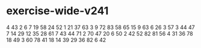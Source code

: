 # exercise-wide-v241
4
43
2
6
7
19
58
24
52
1
21
37
63
3
9
72
83
58
65
15
9
63
6
26
3
57
3
44
47
7
14
29
12
35
28
61
7
43
44
71
2
70
47
20
6
50
2
42
52
82
81
56
4
31
36
78
18
49
3
60
78
41
18
14
39
29
36
82
6
42
